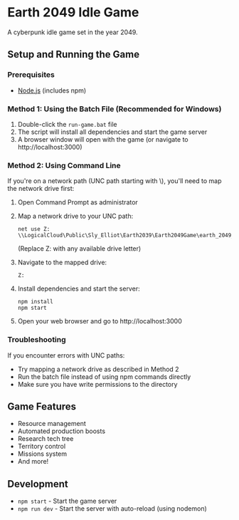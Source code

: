 # Earth 2049 Idle Game

A cyberpunk idle game set in the year 2049.

## Setup and Running the Game

### Prerequisites
- [Node.js](https://nodejs.org/) (includes npm)

### Method 1: Using the Batch File (Recommended for Windows)

1. Double-click the `run-game.bat` file
2. The script will install all dependencies and start the game server
3. A browser window will open with the game (or navigate to http://localhost:3000)

### Method 2: Using Command Line

If you're on a network path (UNC path starting with \\), you'll need to map the network drive first:

1. Open Command Prompt as administrator
2. Map a network drive to your UNC path:
   ```
   net use Z: \\LogicalCloud\Public\Sly_Elliot\Earth2039\Earth2049Game\earth_2049_idle_Actual_Game
   ```
   (Replace Z: with any available drive letter)

3. Navigate to the mapped drive:
   ```
   Z:
   ```

4. Install dependencies and start the server:
   ```
   npm install
   npm start
   ```

5. Open your web browser and go to http://localhost:3000

### Troubleshooting

If you encounter errors with UNC paths:
- Try mapping a network drive as described in Method 2
- Run the batch file instead of using npm commands directly
- Make sure you have write permissions to the directory

## Game Features

- Resource management
- Automated production boosts
- Research tech tree
- Territory control
- Missions system
- And more!

## Development

- `npm start` - Start the game server
- `npm run dev` - Start the server with auto-reload (using nodemon) 